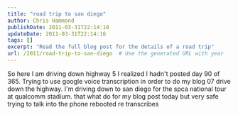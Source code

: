 ```yaml
---
title: "road trip to san diego"
author: Chris Hammond
publishDate: 2011-03-31T22:14:16
updateDate: 2011-03-31T22:14:16
tags: []
excerpt: "Read the full blog post for the details of a road trip"
url: /2011/road-trip-to-san-diego  # Use the generated URL with year
---
```

So here I am driving down highway 5 I realized I hadn't posted day 90 of 365. Trying to use google voice transcription in order to do my blog 07 drive down the highway.  I'm driving down to san diego for the spca national tour at qualcomm stadium. that what do for my blog post today but very safe trying to talk into the phone rebooted re transcribes
